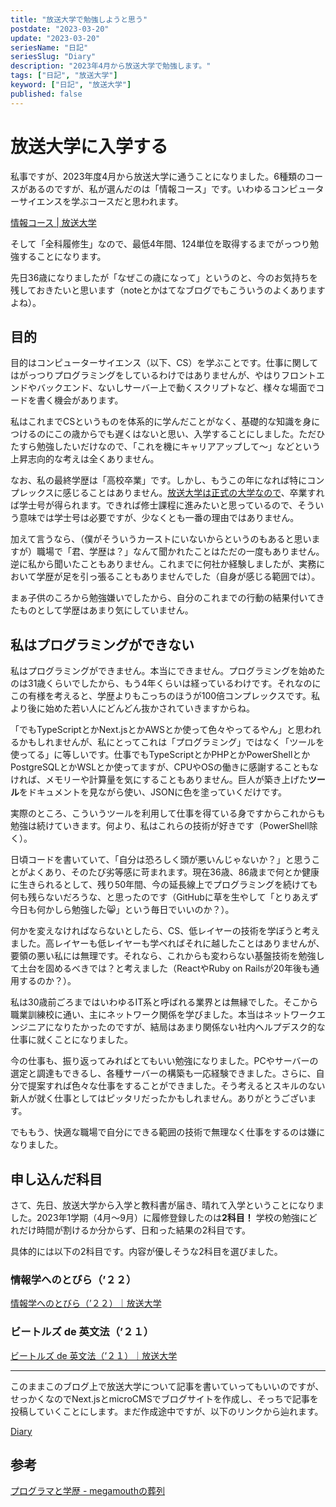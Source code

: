 ```yaml
---
title: "放送大学で勉強しようと思う"
postdate: "2023-03-20"
update: "2023-03-20"
seriesName: "日記"
seriesSlug: "Diary"
description: "2023年4月から放送大学で勉強します。"
tags: ["日記", "放送大学"]
keyword: ["日記", "放送大学"]
published: false
---
```


# 放送大学に入学する

私事ですが、2023年度4月から放送大学に通うことになりました。6種類のコースがあるのですが、私が選んだのは「情報コース」です。いわゆるコンピューターサイエンスを学ぶコースだと思われます。

[情報コース | 放送大学](https://www.ouj.ac.jp/gakubu/info/)

そして「全科履修生」なので、最低4年間、124単位を取得するまでがっつり勉強することになります。

先日36歳になりましたが「なぜこの歳になって」というのと、今のお気持ちを残しておきたいと思います（noteとかはてなブログでもこういうのよくありますよね）。

## 目的

目的はコンピューターサイエンス（以下、CS）を学ぶことです。仕事に関してはがっつりプログラミングをしているわけではありませんが、やはりフロントエンドやバックエンド、ないしサーバー上で動くスクリプトなど、様々な場面でコードを書く機会があります。

私はこれまでCSというものを体系的に学んだことがなく、基礎的な知識を身につけるのにこの歳からでも遅くはないと思い、入学することにしました。ただひたすら勉強したいだけなので、「これを機にキャリアアップして～」などという上昇志向的な考えは全くありません。

なお、私の最終学歴は「高校卒業」です。しかし、もうこの年になれば特にコンプレックスに感じることはありません。[放送大学は正式の大学なので](https://togetter.com/li/260510)、卒業すれば学士号が得られます。できれば修士課程に進みたいと思っているので、そういう意味では学士号は必要ですが、少なくとも一番の理由ではありません。

加えて言うなら、（僕がそういうカーストにいないからというのもあると思いますが）職場で「君、学歴は？」なんて聞かれたことはただの一度もありません。逆に私から聞いたこともありません。これまでに何社か経験しましたが、実務において学歴が足を引っ張ることもありませんでした（自身が感じる範囲では）。

まぁ子供のころから勉強嫌いでしたから、自分のこれまでの行動の結果付いてきたものとして学歴はあまり気にしていません。

## 私はプログラミングができない

私はプログラミングができません。本当にできません。プログラミングを始めたのは31歳くらいでしたから、もう4年くらいは経っているわけです。それなのにこの有様を考えると、学歴よりもこっちのほうが100倍コンプレックスです。私より後に始めた若い人にどんどん抜かされていきますからね。

「でもTypeScriptとかNext.jsとかAWSとか使って色々やってるやん」と思われるかもしれませんが、私にとってこれは「プログラミング」ではなく「ツールを使ってる」に等しいです。仕事でもTypeScriptとかPHPとかPowerShellとかPostgreSQLとかWSLとか使ってますが、CPUやOSの働きに感謝することもなければ、メモリーや計算量を気にすることもありません。巨人が築き上げた**ツール**をドキュメントを見ながら使い、JSONに色を塗っていくだけです。

<aside>

実際のところ、こういうツールを利用して仕事を得ている身ですからこれからも勉強は続けていきます。何より、私はこれらの技術が好きです（PowerShell除く）。

</aside>

日頃コードを書いていて、「自分は恐ろしく頭が悪いんじゃないか？」と思うことがよくあり、そのたび劣等感に苛まれます。現在36歳、86歳まで何とか健康に生きられるとして、残り50年間、今の延長線上でプログラミングを続けても何も残らないだろうな、と思ったのです（GitHubに草を生やして「とりあえず今日も何かしら勉強した😸」という毎日でいいのか？）。

何かを変えなければならないとしたら、CS、低レイヤーの技術を学ぼうと考えました。高レイヤーも低レイヤーも学べればそれに越したことはありませんが、要領の悪い私には無理です。それなら、これからも変わらない基盤技術を勉強して土台を固めるべきでは？と考えました（ReactやRuby on Railsが20年後も通用するのか？）。

私は30歳前ごろまではいわゆるIT系と呼ばれる業界とは無縁でした。そこから職業訓練校に通い、主にネットワーク関係を学びました。本当はネットワークエンジニアになりたかったのですが、結局はあまり関係ない社内ヘルプデスク的な仕事に就くことになりました。

今の仕事も、振り返ってみればとてもいい勉強になりました。PCやサーバーの選定と調達もできるし、各種サーバーの構築も一応経験できました。さらに、自分で提案すれば色々な仕事をすることができました。そう考えるとスキルのない新人が就く仕事としてはピッタリだったかもしれません。ありがとうございます。

でももう、快適な職場で自分にできる範囲の技術で無理なく仕事をするのは嫌になりました。

## 申し込んだ科目

さて、先日、放送大学から入学と教科書が届き、晴れて入学ということになりました。2023年1学期（4月～9月）に履修登録したのは**2科目！** 学校の勉強にどれだけ時間が割けるか分からず、日和った結果の2科目です。

具体的には以下の2科目です。内容が優しそうな2科目を選びました。

### 情報学へのとびら（’２２）

[情報学へのとびら（’２２）｜放送大学](https://bangumi.ouj.ac.jp/v4/bslife/detail/11700403.html)

### ビートルズ de 英文法（’２１）

[ビートルズ&nbsp;de&nbsp;英文法（’２１）｜放送大学](https://bangumi.ouj.ac.jp/v4/bslife/detail/14201351.html)

---

このままこのブログ上で放送大学について記事を書いていってもいいのですが、せっかくなのでNext.jsとmicroCMSでブログサイトを作成し、そっちで記事を投稿していくことにします。まだ作成途中ですが、以下のリンクから辿れます。

[Diary](https://toriwataridiary.vercel.app/)

## 参考

[プログラマと学歴 - megamouthの葬列](https://www.megamouth.info/entry/2018/09/28/042957)
